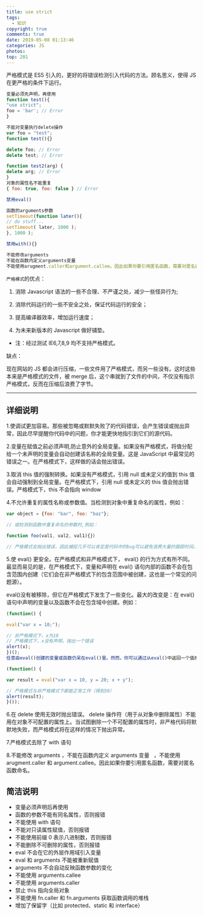 ```yaml
---
title: use strict
tags:
  - 知识
copyright: true
comments: true
date: 2019-05-08 01:13:46
categories: JS
photos:
top: 201
---
```


严格模式是 ES5 引入的，更好的将错误检测引入代码的方法。顾名思义，使得 JS 在更严格的条件下运行。

```js
变量必须先声明，再使用
function test(){
"use strict";
foo = 'bar'; // Error
}

不能对变量执行delete操作
var foo = "test";
function test(){}

delete foo; // Error
delete test; // Error

function test2(arg) {
delete arg; // Error
}
对象的属性名不能重复
{ foo: true, foo: false } // Error

禁用eval()

函数的arguments参数
setTimeout(function later(){
// do stuff...
setTimeout( later, 1000 );
}, 1000 );

禁用with(){}

不能修改arguments
不能在函数内定义arguments变量
不能使用arugment.caller和argument.callee。因此如果你要引用匿名函数，需要对匿名函数命名。
```

`严格模式`的优点：

1. 消除 Javascript 语法的一些不合理、不严谨之处，减少一些怪异行为;

2. 消除代码运行的一些不安全之处，保证代码运行的安全；

3. 提高编译器效率，增加运行速度；

4. 为未来新版本的 Javascript 做好铺垫。

- 注：经过测试 IE6,7,8,9 均不支持严格模式。

缺点：

现在网站的 JS 都会进行压缩，一些文件用了严格模式，而另一些没有。这时这些本来是严格模式的文件，被 merge 后，这个串就到了文件的中间，不仅没有指示严格模式，反而在压缩后浪费了字节。

---

<!--more-->

## 详细说明

1.使调试更加容易。那些被忽略或默默失败了的代码错误，会产生错误或抛出异常，因此尽早提醒你代码中的问题，你才能更快地指引到它们的源代码。

2.变量在赋值之前必须声明,防止意外的全局变量。如果没有严格模式，将值分配给一个未声明的变量会自动创建该名称的全局变量。这是 JavaScript 中最常见的错误之一。在严格模式下，这样做的话会抛出错误。

3.取消 this 值的强制转换。如果没有严格模式，引用 null 或未定义的值到 this 值会自动强制到全局变量。在严格模式下，引用 null 或未定义的 this 值会抛出错误。严格模式下，this 不会指向 window

4.不允许重复的属性名称或参数值。当检测到对象中重复命名的属性，例如：

```js
var object = {foo: "bar", foo: "baz"};

// 或检测到函数中重复命名的参数时,例如：

function foo(val1, val2, val1){}）

// 严格模式会抛出错误，因此捕捉几乎可以肯定是代码中的bug可以避免浪费大量的跟踪时间。
```

5.使 eval() 更安全。在严格模式和非严格模式下， eval() 的行为方式有所不同。最显而易见的是，在严格模式下，变量和声明在 eval() 语句内部的函数不会在包含范围内创建（它们会在非严格模式下的包含范围中被创建，这也是一个常见的问题源）。

eval()没有被移除，但它在严格模式下发生了一些变化。最大的改变是：在 eval()语句中声明的变量以及函数不会在包含域中创建。例如：

```js
(function() {

eval("var x = 10;");

// 非严格模式下，x为10
// 严格模式下，x没有声明，抛出一个错误
alert(x);
})(); 
任意由eval()创建的变量或函数仍呆在eval()里。然而，你可以通过从eval()中返回一个值的方式实现值的传递：

(function() {

var result = eval("var x = 10, y = 20; x + y");

// 严格模式与非严格模式下都能正常工作（得到30）
alert(result);
}()); 
```

6.在 delete 使用无效时抛出错误。 delete 操作符（用于从对象中删除属性）不能用在对象不可配置的属性上。当试图删除一个不可配置的属性时，非严格代码将默默地失败，而严格模式将在这样的情况下抛出异常。

7.严格模式去除了 with 语句

8.不能修改 arguments ，不能在函数内定义 arguments 变量   ，不能使用 arugment.caller 和 argument.callee。因此如果你要引用匿名函数，需要对匿名函数命名。

## 简洁说明

- 变量必须声明后再使用
- 函数的参数不能有同名属性，否则报错
- 不能使用 with 语句
- 不能对只读属性赋值，否则报错
- 不能使用前缀 0 表示八进制数，否则报错
- 不能删除不可删除的属性，否则报错
- eval 不会在它的外层作用域引入变量
- eval 和 arguments 不能被重新赋值
- arguments 不会自动反映函数参数的变化
- 不能使用 arguments.callee
- 不能使用 arguments.caller
- 禁止 this 指向全局对象
- 不能使用 fn.caller 和 fn.arguments 获取函数调用的堆栈
- 增加了保留字（比如 protected、static 和 interface）
